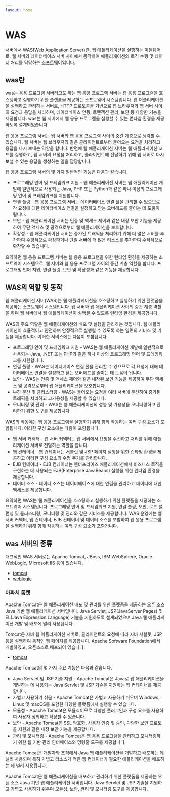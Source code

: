 ```yaml
---
layout: home
---
```


# WAS
서버에서 WAS(Web Application Server)란, 웹 애플리케이션을 실행하는 미들웨어로, 웹 서버와 데이터베이스 서버 사이에서 동작하여 애플리케이션의 로직 수행 및 데이터 처리를 담당하는 소프트웨어입니다.

## was란
was는 응용 프로그램 서버라고도 하는 웹 응용 프로그램 서버는 웹 응용 프로그램을 호스팅하고 실행하기 위한 플랫폼을 제공하는 소프트웨어 시스템입니다. 웹 어플리케이션을 실행하고 관리하는 서버로, HTTP 프로토콜을 기반으로 웹 브라우저와 웹 서버 사이의 요청과 응답을 처리하며, 데이터베이스 연동, 트랜잭션 관리, 보안 등 다양한 기능을 제공합니다. was는 웹 서버에서 웹 응용 프로그램을 실행할 수 있는 런타임 환경을 제공하도록 설계되었습니다.


웹 응용 프로그램 서버는 웹 서버와 웹 응용 프로그램 사이의 중간 계층으로 생각할 수 있습니다. 웹 서버는 웹 브라우저와 같은 클라이언트로부터 들어오는 요청을 처리하고 응답을 다시 보내는 역할을 합니다. 반면에 웹 애플리케이션 서버는 웹 애플리케이션 코드를 실행하고, 웹 서버의 요청을 처리하고, 클라이언트에 전달하기 위해 웹 서버로 다시 보낼 수 있는 응답을 생성하는 일을 담당합니다.


웹 응용 프로그램 서버의 몇 가지 일반적인 기능은 다음과 같습니다.


* 프로그래밍 언어 및 프레임워크 지원 - 웹 애플리케이션 서버는 웹 애플리케이션 개발에 일반적으로 사용되는 Java, PHP 또는 Python과 같은 하나 이상의 프로그래밍 언어 및 프레임워크를 지원합니다.
* 연결 풀링 - 웹 응용 프로그램 서버는 데이터베이스 연결 풀을 관리할 수 있으므로 각 요청에 대한 데이터베이스 연결을 설정하고 닫는 오버헤드를 줄이는 데 도움이 됩니다.
* 보안 - 웹 애플리케이션 서버는 인증 및 액세스 제어와 같은 내장 보안 기능을 제공하여 무단 액세스 및 공격으로부터 웹 애플리케이션을 보호합니다.
* 확장성 - 웹 애플리케이션 서버는 증가된 트래픽을 처리하기 위해 더 많은 서버를 추가하여 수평적으로 확장하거나 단일 서버에 더 많은 리소스를 추가하여 수직적으로 확장할 수 있습니다.

요약하면 웹 응용 프로그램 서버는 웹 응용 프로그램을 위한 런타임 환경을 제공하는 소프트웨어 시스템으로, 웹 서버와 웹 응용 프로그램 사이의 중간 계층 역할을 합니다. 프로그래밍 언어 지원, 연결 풀링, 보안 및 확장성과 같은 기능을 제공합니다.

## WAS의 역할 및 동작

웹 애플리케이션 서버(WAS)는 웹 애플리케이션을 호스팅하고 실행하기 위한 플랫폼을 제공하는 소프트웨어 시스템입니다. 웹 서버와 웹 애플리케이션 사이의 중간 계층 역할을 하며 웹 서버에서 웹 애플리케이션이 실행될 수 있도록 런타임 환경을 제공합니다.


WAS의 주요 역할은 웹 애플리케이션의 배포 및 실행을 관리하는 것입니다. 웹 애플리케이션이 효율적이고 안전하며 안정적으로 실행될 수 있도록 하는 일련의 서비스 및 기능을 제공합니다. 이러한 서비스에는 다음이 포함됩니다.

* 프로그래밍 언어 및 프레임워크 지원 - WAS는 웹 애플리케이션 개발에 일반적으로 사용되는 Java, .NET 또는 PHP와 같은 하나 이상의 프로그래밍 언어 및 프레임워크를 지원합니다.
* 연결 풀링 - WAS는 데이터베이스 연결 풀을 관리할 수 있으므로 각 요청에 대해 데이터베이스 연결을 설정하고 닫는 오버헤드를 줄이는 데 도움이 됩니다.
* 보안 - WAS는 인증 및 액세스 제어와 같은 내장된 보안 기능을 제공하여 무단 액세스 및 공격으로부터 웹 애플리케이션을 보호합니다.
* 부하 분산 및 클러스터링 - WAS는 들어오는 요청을 여러 서버에 분산하여 증가된 트래픽을 처리하고 고가용성을 제공할 수 있습니다.
* 모니터링 및 관리 - WAS는 웹 애플리케이션의 성능 및 가용성을 모니터링하고 관리하기 위한 도구를 제공합니다.

WAS의 작동에는 웹 응용 프로그램을 실행하기 위해 함께 작동하는 여러 구성 요소가 포함됩니다. 이러한 구성 요소에는 다음이 포함됩니다.


* 웹 서버 커넥터 - 웹 서버 커넥터는 웹 서버에서 요청을 수신하고 처리를 위해 애플리케이션 서버로 전달하는 역할을 합니다.
* 웹 컨테이너 - 웹 컨테이너는 서블릿 및 JSP 페이지 실행을 위한 런타임 환경을 제공하고 이러한 구성 요소의 수명 주기를 관리합니다.
* EJB 컨테이너 - EJB 컨테이너는 엔터프라이즈 애플리케이션에서 비즈니스 로직을 구현하는 데 사용되는 EJB(Enterprise JavaBeans) 실행을 위한 런타임 환경을 제공합니다.
* 데이터 소스 - 데이터 소스는 데이터베이스에 대한 연결을 관리하고 데이터에 대한 액세스를 제공합니다.

요약하면 WAS는 웹 애플리케이션을 호스팅하고 실행하기 위한 플랫폼을 제공하는 소프트웨어 시스템입니다. 프로그래밍 언어 및 프레임워크 지원, 연결 풀링, 보안, 로드 밸런싱 및 클러스터링, 모니터링 및 관리와 같은 서비스를 제공합니다. WAS 운영에는 웹 서버 커넥터, 웹 컨테이너, EJB 컨테이너 및 데이터 소스를 포함하여 웹 응용 프로그램을 실행하기 위해 함께 작동하는 여러 구성 요소가 포함됩니다.

## was 서버의 종류
대표적인 WAS 서버로는 Apache Tomcat, JBoss, IBM WebSphere, Oracle WebLogic, Microsoft IIS 등이 있습니다.

* [tomcat](tomcat)
* [weblogic](weblogic)

### 아파치 톰켓
Apache Tomcat은 웹 애플리케이션 배포 및 관리를 위한 플랫폼을 제공하는 오픈 소스 Java 기반 웹 애플리케이션 서버입니다. Java Servlet, JSP(JavaServer Pages) 및 EL(Java Expression Language) 기술을 지원하도록 설계되었으며 Java 웹 애플리케이션 개발 및 배포에 널리 사용됩니다.

Tomcat은 자바 웹 어플리케이션 서버로, 클라이언트의 요청에 따라 자바 서블릿, JSP 등을 실행하여 동적인 웹 페이지를 제공합니다. Apache Software Foundation에서 개발하였고, 오픈소스로 배포되어 있습니다.  

* [tomcat](tomcat)

Apache Tomcat의 몇 가지 주요 기능은 다음과 같습니다.


* Java Servlet 및 JSP 기술 지원 - Apache Tomcat은 Java로 웹 애플리케이션을 개발하는 데 사용되는 Java Servlet 및 JSP 기술을 지원하는 웹 컨테이너를 제공합니다.
* 가볍고 사용하기 쉬움 - Apache Tomcat은 가볍고 사용하기 쉬우며 Windows, Linux 및 macOS를 포함한 다양한 플랫폼에서 실행할 수 있습니다.
* 모듈성 - Apache Tomcat은 모듈식이므로 다양한 플러그인과 구성 요소를 사용하여 사용자 정의하고 확장할 수 있습니다.
* 보안 - Apache Tomcat은 SSL 암호화, 사용자 인증 및 승인, 다양한 보안 프로토콜 지원과 같은 내장 보안 기능을 제공합니다.
* 관리 및 모니터링 - Apache Tomcat은 웹 응용 프로그램을 관리하고 모니터링하기 위한 웹 기반 관리 인터페이스와 명령줄 도구를 제공합니다.

Apache Tomcat은 개발자와 조직에서 Java 웹 애플리케이션을 개발하고 배포하는 데 널리 사용되며 특히 가볍고 리소스가 적은 웹 컨테이너가 필요한 애플리케이션을 배포하는 데 널리 사용됩니다.


Apache Tomcat은 웹 애플리케이션을 배포하고 관리하기 위한 플랫폼을 제공하는 오픈 소스 Java 기반 웹 애플리케이션 서버입니다. Java Servlet 및 JSP 기술을 지원하고 가볍고 사용하기 쉬우며 모듈성, 보안, 관리 및 모니터링 도구를 제공합니다.


